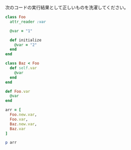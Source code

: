 次のコードの実行結果として正しいものを洗濯してください。

```ruby
class Foo
  attr_reader :var

  @var = "1"

  def initialize
    @var = "2"
  end
end

class Baz < Foo
  def self.var
    @var
  end
end

def Foo.var
  @var
end

arr = [
  Foo.new.var,
  Foo.var,
  Baz.new.var,
  Baz.var
]

p arr
```
